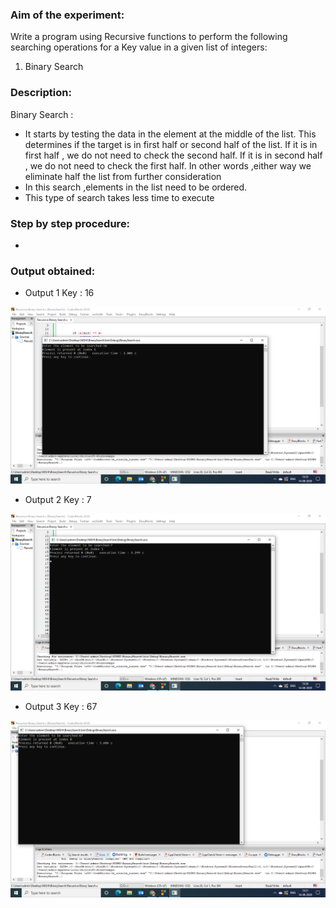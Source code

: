 ### Aim of the experiment:
Write a program using Recursive functions to perform the following searching operations for a Key value in a given list of integers:
1) Binary Search
### Description:
 Binary Search :
- It starts by testing the data in the element at the middle of the list.
 This determines if the target is in first half or second half of the list.
 If it is in first half , we do not need to check the second half.
 If it is in second half , we do not need to check the first half.
 In other words ,either way we eliminate half the list from further
 consideration
- In this search ,elements in the list need to be ordered.
- This type of search takes less time to execute
### Step by step procedure:
- 

### Output obtained:
- Output 1 Key : 16

![output](RecBS1.png)

- Output 2 Key : 7

 ![output](RecBS2.png)
 
 - Output 3 Key : 67
 
 ![output](RecBS3.png)
